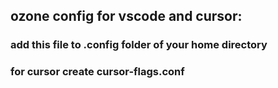 ## ozone config for vscode and cursor:
### add this file to .config folder of your home directory
### for cursor create cursor-flags.conf
